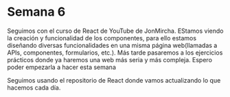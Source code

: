 # Semana 6

  <p>Seguimos con el curso de React de YouTube de JonMircha. EStamos viendo la creación y funcionalidad de los componentes, para ello estamos diseñando diversas funcionalidades en una misma página web(llamadas a APIs, componentes, formularios, etc.). Más tarde pasaremos a los ejercicios prácticos donde ya haremos una web más seria y más compleja. Espero poder empezarla a hacer esta semana</p>

  <p>Seguimos usando el repositorio de React donde vamos actualizando lo que hacemos cada día.</p>
